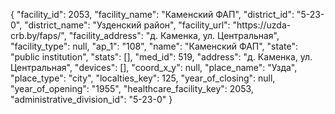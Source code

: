 {
    "facility_id": 2053,
    "facility_name": "Каменский ФАП",
    "district_id": "5-23-0",
    "district_name": "Узденский район",
    "facility_url": "https:\/\/uzda-crb.by\/faps\/",
    "facility_address": "д. Каменка, ул. Центральная",
    "facility_type": null,
    "ap_1": "108",
    "name": "Каменский ФАП",
    "state": "public institution",
    "stats": [],
    "med_id": 519,
    "address": "д. Каменка, ул. Центральная",
    "devices": [],
    "coord_x_y": null,
    "place_name": "Узда",
    "place_type": "city",
    "localties_key": 125,
    "year_of_closing": null,
    "year_of_opening": "1955",
    "healthcare_facility_key": 2053,
    "administrative_division_id": "5-23-0"
}